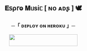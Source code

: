 <h2 align="center">
    𝐄𝗌ρ𝗋ⱺ 𝐌ᥙsiᥴ [ ɴᴏ ᴀᴅʂ ] 🕊
</h2>

<h3 align="center">
    ─「 ᴅᴇᴩʟᴏʏ ᴏɴ ʜᴇʀᴏᴋᴜ 」─
</h3>

<p align="center"><a href="https://dashboard.heroku.com/new?template=https://github.com/ankitchor/ANKIT121"> <img src="https://img.shields.io/badge/Deploy%20On%20Heroku-blue?style=for-the-badge&logo=heroku" width="220" height="38.45"/></a></p>
